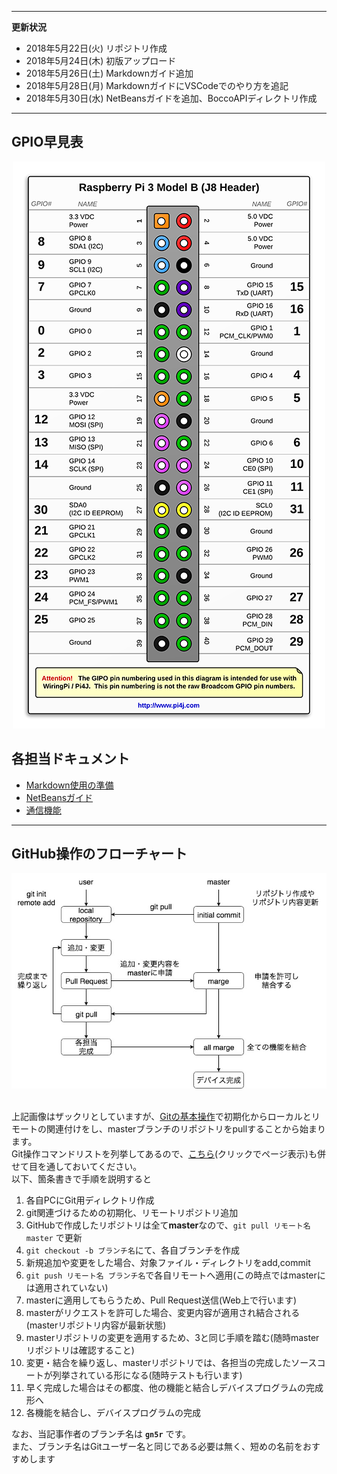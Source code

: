 ----
**更新状況**
- 2018年5月22日(火) リポジトリ作成
- 2018年5月24日(木) 初版アップロード
- 2018年5月26日(土) Markdownガイド追加
- 2018年5月28日(月) MarkdownガイドにVSCodeでのやり方を追記
- 2018年5月30日(水) NetBeansガイドを追加、BoccoAPIディレクトリ作成
----

## GPIO早見表
<div align="center">
  <img src=./img/gpio.png>
</div>

## 各担当ドキュメント
- [Markdown使用の準備](./doc/markdown_guide.md)
- [NetBeansガイド](./doc/netbeans_guide.md)
- [通信機能](./BoccoAPI/README.md)
----

## GitHub操作のフローチャート

<div align="center">
  <img src=./img/git_guide.jpg>
</div>

<br>

上記画像はザックリとしていますが、[Gitの基本操作](https://github.com/gn5r/tutorial#Gitの基本操作)で初期化からローカルとリモートの関連付けをし、masterブランチのリポジトリをpullすることから始まります。<br>
Git操作コマンドリストを列挙してあるので、[こちら](https://github.com/gn5r/tutorial/blob/master/doc/git_command.md)(クリックでページ表示)も併せて目を通しておいてください。<br>
以下、箇条書きで手順を説明すると

1. 各自PCにGit用ディレクトリ作成
2. git関連づけるための初期化、リモートリポジトリ追加
3. GitHubで作成したリポジトリは全て**master**なので、`git pull リモート名 master` で更新
4. `git checkout -b ブランチ名`にて、各自ブランチを作成
5. 新規追加や変更をした場合、対象ファイル・ディレクトリをadd,commit
6. `git push リモート名 ブランチ名`で各自リモートへ適用(この時点ではmasterには適用されていない)
7. masterに適用してもらうため、Pull Request送信(Web上で行います)
8. masterがリクエストを許可した場合、変更内容が適用され結合される(masterリポジトリ内容が最新状態)
9. masterリポジトリの変更を適用するため、3と同じ手順を踏む(随時masterリポジトリは確認すること)
10. 変更・結合を繰り返し、masterリポジトリでは、各担当の完成したソースコートが列挙されている形になる(随時テストも行います)
11. 早く完成した場合はその都度、他の機能と結合しデバイスプログラムの完成形へ
12. 各機能を結合し、デバイスプログラムの完成

なお、当記事作者のブランチ名は **`gn5r`** です。<br>
また、ブランチ名はGitユーザー名と同じである必要は無く、短めの名前をおすすめします
